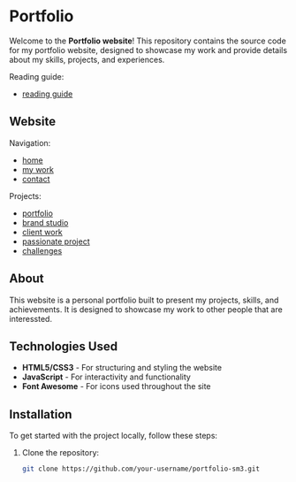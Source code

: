 # Portfolio

Welcome to the **Portfolio website**! 
This repository contains the source code for my portfolio website, designed to showcase my work and provide details about my skills, projects, and experiences.

Reading guide:
- [reading guide](https://sanderdehaar.github.io/portfolio-sm3/assets/images//projects//portfolio_abstract/portfolio_abstract.pdf)

## Website

Navigation:
- [home](https://sanderdehaar.github.io/portfolio-sm3/)
- [my work](https://sanderdehaar.github.io/portfolio-sm3/#hero-work)
- [contact](https://sanderdehaar.github.io/portfolio-sm3/#hero-contact)

Projects:
- [portfolio](https://sanderdehaar.github.io/portfolio-sm3/work.html?name=portfolio)
- [brand studio](https://sanderdehaar.github.io/portfolio-sm3/work.html?name=brand%20studio)
- [client work](https://sanderdehaar.github.io/portfolio-sm3/work.html?name=customer)
- [passionate project](https://sanderdehaar.github.io/portfolio-sm3/)
- [challenges](https://sanderdehaar.github.io/portfolio-sm3/work.html?name=challenges)

## About

This website is a personal portfolio built to present my projects, skills, and achievements.
It is designed to showcase my work to other people that are interessted.

## Technologies Used

- **HTML5/CSS3** - For structuring and styling the website
- **JavaScript** - For interactivity and functionality
- **Font Awesome** - For icons used throughout the site

## Installation

To get started with the project locally, follow these steps:

1. Clone the repository:
   ```bash
   git clone https://github.com/your-username/portfolio-sm3.git
